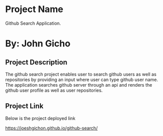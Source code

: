 # Project Name
Github Search Application.

# By: **John Gicho**

## Project Description
The github search project enables user to search github users as well as repositories by providing an input where user can type github user name. The application searches github server through an api and renders the github user profile as well as user repositories. 

## Project Link
Below is the project deployed link

https://joeshgichon.github.io/github-search/